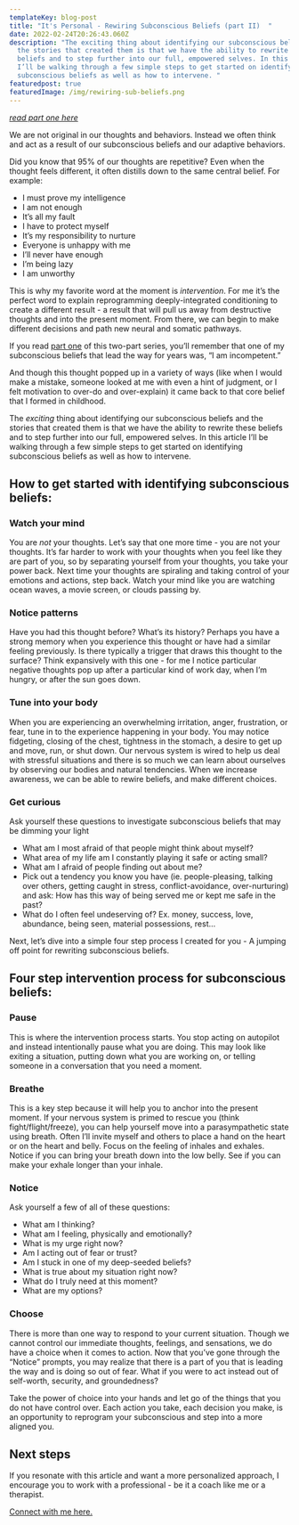 ```yaml
---
templateKey: blog-post
title: "It's Personal - Rewiring Subconscious Beliefs (part II)  "
date: 2022-02-24T20:26:43.060Z
description: "The exciting thing about identifying our subconscious beliefs and
  the stories that created them is that we have the ability to rewrite these
  beliefs and to step further into our full, empowered selves. In this article
  I’ll be walking through a few simple steps to get started on identifying
  subconscious beliefs as well as how to intervene. "
featuredpost: true
featuredImage: /img/rewiring-sub-beliefs.png
---
```


_[read part one here](https://www.sheilaanne.com/writing-desk/2022-01-27-its-personal-unearthing-subconscious-beliefs-part-1/)_

We are not original in our thoughts and behaviors. Instead we often think and act as a result of our subconscious beliefs and our adaptive behaviors.

Did you know that 95% of our thoughts are repetitive? Even when the thought feels different, it often distills down to the same central belief. For example:

- I must prove my intelligence
- I am not enough
- It’s all my fault
- I have to protect myself
- It’s my responsibility to nurture
- Everyone is unhappy with me
- I’ll never have enough
- I’m being lazy
- I am unworthy

This is why my favorite word at the moment is _intervention_. For me it’s the perfect word to explain reprogramming deeply-integrated conditioning to create a different result - a result that will pull us away from destructive thoughts and into the present moment. From there, we can begin to make different decisions and path new neural and somatic pathways.

If you read [part one](https://www.sheilaanne.com/writing-desk/2022-01-27-its-personal-unearthing-subconscious-beliefs-part-1/) of this two-part series, you’ll remember that one of my subconscious beliefs that lead the way for years was, “I am incompetent.”

And though this thought popped up in a variety of ways (like when I would make a mistake, someone looked at me with even a hint of judgment, or I felt motivation to over-do and over-explain) it came back to that core belief that I formed in childhood.

The _exciting_ thing about identifying our subconscious beliefs and the stories that created them is that we have the ability to rewrite these beliefs and to step further into our full, empowered selves. In this article I’ll be walking through a few simple steps to get started on identifying subconscious beliefs as well as how to intervene.

## How to get started with identifying subconscious beliefs:

### Watch your mind

You are _not_ your thoughts. Let’s say that one more time - you are not your thoughts. It’s far harder to work with your thoughts when you feel like they are part of you, so by separating yourself from your thoughts, you take your power back. Next time your thoughts are spiraling and taking control of your emotions and actions, step back. Watch your mind like you are watching ocean waves, a movie screen, or clouds passing by.

### Notice patterns

Have you had this thought before? What’s its history? Perhaps you have a strong memory when you experience this thought or have had a similar feeling previously. Is there typically a trigger that draws this thought to the surface? Think expansively with this one - for me I notice particular negative thoughts pop up after a particular kind of work day, when I’m hungry, or after the sun goes down.

### Tune into your body

When you are experiencing an overwhelming irritation, anger, frustration, or fear, tune in to the experience happening in your body. You may notice fidgeting, closing of the chest, tightness in the stomach, a desire to get up and move, run, or shut down. Our nervous system is wired to help us deal with stressful situations and there is so much we can learn about ourselves by observing our bodies and natural tendencies. When we increase awareness, we can be able to rewire beliefs, and make different choices.

### Get curious 

Ask yourself these questions to investigate subconscious beliefs that may be dimming your light

- What am I most afraid of that people might think about myself?
- What area of my life am I constantly playing it safe or acting small?
- What am I afraid of people finding out about me?
- Pick out a tendency you know you have (ie. people-pleasing, talking over others, getting caught in stress, conflict-avoidance, over-nurturing) and ask: How has this way of being served me or kept me safe in the past?
- What do I often feel undeserving of? Ex. money, success, love, abundance, being seen, material possessions, rest…

Next, let’s dive into a simple four step process I created for you - A jumping off point for rewriting subconscious beliefs.

## Four step intervention process for subconscious beliefs:

### Pause

This is where the intervention process starts. You stop acting on autopilot and instead intentionally pause what you are doing. This may look like exiting a situation, putting down what you are working on, or telling someone in a conversation that you need a moment.

### Breathe 

This is a key step because it will help you to anchor into the present moment. If your nervous system is primed to rescue you (think fight/flight/freeze), you can help yourself move into a parasympathetic state using breath. Often I’ll invite myself and others to place a hand on the heart or on the heart and belly. Focus on the feeling of inhales and exhales. Notice if you can bring your breath down into the low belly. See if you can make your exhale longer than your inhale.

### Notice

Ask yourself a few of all of these questions:

- What am I thinking?
- What am I feeling, physically and emotionally?
- What is my urge right now?
- Am I acting out of fear or trust?
- Am I stuck in one of my deep-seeded beliefs?
- What is true about my situation right now?
- What do I truly need at this moment?
- What are my options?

### Choose

There is more than one way to respond to your current situation. Though we cannot control our immediate thoughts, feelings, and sensations, we do have a choice when it comes to action. Now that you’ve gone through the “Notice” prompts, you may realize that there is a part of you that is leading the way and is doing so out of fear. What if you were to act instead out of self-worth, security, and groundedness?

Take the power of choice into your hands and let go of the things that you do not have control over. Each action you take, each decision you make, is an opportunity to reprogram your subconscious and step into a more aligned you.

## Next steps

If you resonate with this article and want a more personalized approach, I encourage you to work with a professional - be it a coach like me or a therapist.

[Connect with me here.](https://www.sheilaanne.com/book/)
